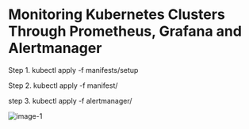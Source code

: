 # Monitoring Kubernetes Clusters Through Prometheus, Grafana and Alertmanager


Step 1. kubectl apply -f manifests/setup

Step 2. kubectl apply -f manifest/

step 3. kubectl apply -f alertmanager/

![image-1](https://user-images.githubusercontent.com/43529009/139060159-7c099b1b-11f1-49db-ab8f-5f8c1fbf11fa.png)

